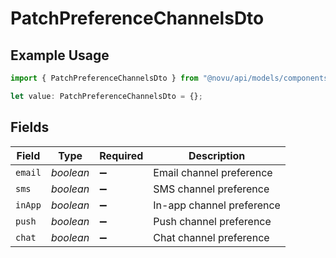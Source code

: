 # PatchPreferenceChannelsDto

## Example Usage

```typescript
import { PatchPreferenceChannelsDto } from "@novu/api/models/components";

let value: PatchPreferenceChannelsDto = {};
```

## Fields

| Field                     | Type                      | Required                  | Description               |
| ------------------------- | ------------------------- | ------------------------- | ------------------------- |
| `email`                   | *boolean*                 | :heavy_minus_sign:        | Email channel preference  |
| `sms`                     | *boolean*                 | :heavy_minus_sign:        | SMS channel preference    |
| `inApp`                   | *boolean*                 | :heavy_minus_sign:        | In-app channel preference |
| `push`                    | *boolean*                 | :heavy_minus_sign:        | Push channel preference   |
| `chat`                    | *boolean*                 | :heavy_minus_sign:        | Chat channel preference   |